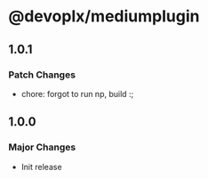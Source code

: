 # @devoplx/mediumplugin

## 1.0.1

### Patch Changes

-   chore: forgot to run np, build :;

## 1.0.0

### Major Changes

-   Init release
